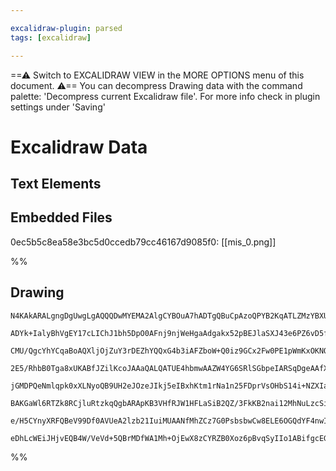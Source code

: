 ```yaml
---

excalidraw-plugin: parsed
tags: [excalidraw]

---
```

==⚠  Switch to EXCALIDRAW VIEW in the MORE OPTIONS menu of this document. ⚠== You can decompress Drawing data with the command palette: 'Decompress current Excalidraw file'. For more info check in plugin settings under 'Saving'


# Excalidraw Data

## Text Elements
## Embedded Files
0ec5b5c8ea58e3bc5d0ccedb79cc46167d9085f0: [[mis_0.png]]

%%
## Drawing
```compressed-json
N4KAkARALgngDgUwgLgAQQQDwMYEMA2AlgCYBOuA7hADTgQBuCpAzoQPYB2KqATLZMzYBXUtiRoIACyhQ4zZAHoFAc0JRJQgEYA6bGwC2CgF7N6hbEcK4OCtptbErHALRY8RMpWdx8Q1TdIEfARcZgRmBShcZQUebQAObQBmGjoghH0EDihmbgBtcDBQMBKIEm4IIQAVJIQhDgAGYgAhABFmgHFsADUACWUEBoAxTQA5VJLIWEQKwn1opH5SzG5n

ADYk+IalyBhVgEY17cLIChJ1bh5DpO0AFnj9njWeHgaAdgakx52pBEJlaSXJ43e6PZ6vD5fPgnCDWZTBbjHSYQZhQUhsADWCAAwmx8GxSBU0dZmHBcIFshNSppcNgMcp0fViLj8YSJABiABmnIQ2AAnHyqZBOYR8PgAMqwBESQQeIUotGYhAAdXOkkuP1R6Kxkpg0vQsvKP0ZAI44VyaH2PzYZOwaj2loaSNKDOEcAAksQLag8gBdH6c8iZT3cDh

CMU/QgcYhYCqaBoAQXljOjZuY3rDEZhYQQxG4b3iAFZboW+Q0iz9GCx2Fw0PE1pWmKxOKNOGJuLdbnyS3y3oW3pHmK10lBc9xOQQwj9NMJowBRYKZbIZ8P4H5CODEXCjvOWt4l/fd3sNHjxH5EDgY0Or89sOljtAT/BT7NRKBCb0QRDRqPKeUi4IQwkBpeULTRC2weIQkLKCkk0bBC2IBpsDEYhNDePkUNuNZDjeYgyyLTkGnlZh3HEH0TjAK1KP

2E5/RhbB0Tga8xUKABfJZilKcoJAAaQALQATUE4hbmwAAZW4YG6SRlSGbpeIARSqDgeAAfXlaZyLKeYBnlFY0GcW43leH4HVQbDnVONVLn2W4rN+f5AUtPlS20AUPM8jyzxhOF9QcrUlRZAkiXIDhSXJLIoHlGk6VdJlgrZdAuR5flBQDUUJSlbTDTzTVFSxVViAuNBoWRQKdWyipcuTYRTXNbhqORG1aXtRqnR+eKPS9fJ6ORQNcGDXdUEzNcYS

jGMDPQeNmlqpk0xXLNyoQB9UH2eJOzeJIkj5eIBxhKtm1rNa1n25FDprVsOHbS14i+NZXIaW4kkHYdgh3bg0SEBBp1nYgFwyKLFrG5ENy3D69wPLsuweEtzyjK80FG2972Gp8X3Kt8Pwqb9HA4P8MsA4bYRwiD7L5GNNB4Pl1s5Yh9gQNZcAaNYEE0bCEHibk1k0eI+bwEISLI/IaJ2Ki6J+RibRY/B2PAPrYTgOBJW3ciuOgSRAYqIgAWipYGEI

BAKGaWl6RTZk8RCjluRtzkqQgbARApKB3VHfRJW1HFLaSiB2QZ/3FkKB2nai12MhNuLzcSioUt5AV7cd0hnbD/Qhky3V9RRPEjSDxPk7dj2lSKkreH1vPQ4LgqEAznLs7y3OQ+yFOACU6skBbGrLxuXbdgB5W02sdZ1g6TiuMiGTgoCGQbRXMwsu9Hpu3Yn7JxUIIxyNMhvF57jIqiwKAEx146IGCTk9e3/OMhV0hD6TtgKE13BhuRy+x/0OdowT

e/H5CYnyXRFQBeV99Df0AVUeA2lzb21IuiMUAANfMhZCz7G0PsbsbwCw8ELE6OGQdYF4nwIJbgUIEjrTePsFmd0kjU3nkHIwbADDcC4pAegBBvqIm0Ng9iwD36t3mg1GUkhyTMX1gyEga8N6XGHuI4gkoEDMTQHQl0pASAAFk2Axk/rgTQwRhpfR+kHWR0c0AsIgM0PExNSDKBpAACiuAOXg+xHEOOoKgBo2hCwAEp5TNwQMocM5IKjWLsTwJI2x

eDhLcWEiJHjvEQB4W/VeVd+5QBrMDfWA1Mh+OjEwX8zCYRZB0Xoz6pBvqSyIIo1ABifgcEGuRGpMJhBQAvA0spCBEmlDsAAK15DkcUdS4AaK0XU3Rq10aGNKLSNJjAqiMPwAU5EWlqrpGwGkzg8pHaogMBAmYSMbwwnxKjcck5JmlHwKEQ+azCCzPmTLOWYAOJ0AAuEZhbEQBsSAA===
```
%%